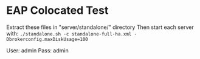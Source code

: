 # EAP Colocated Test
Extract these files in "server/standalone/" directory
Then start each server with:
`./standalone.sh -c standalone-full-ha.xml -Dbrokerconfig.maxDiskUsage=100`

User: admin
Pass: admin
